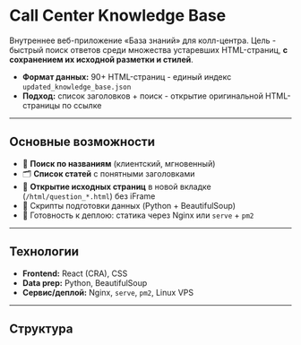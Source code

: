 # Call Center Knowledge Base

Внутреннее веб-приложение «База знаний» для колл-центра. Цель - быстрый поиск ответов среди множества устаревших HTML-страниц, **с сохранением их исходной разметки и стилей**.

- **Формат данных:** 90+ HTML-страниц - единый индекс `updated_knowledge_base.json`
- **Подход:** список заголовков + поиск - открытие оригинальной HTML-страницы по ссылке

---

## Основные возможности

- 🔎 **Поиск по названиям** (клиентский, мгновенный)
- 🗂 **Список статей** с понятными заголовками
- 🔗 **Открытие исходных страниц** в новой вкладке (`/html/question_*.html`) без iFrame
- 🧰 Скрипты подготовки данных (Python + BeautifulSoup)
- 🚀 Готовность к деплою: статика через Nginx или `serve` + `pm2`

---

## Технологии

- **Frontend:** React (CRA), CSS
- **Data prep:** Python, BeautifulSoup
- **Сервис/деплой:** Nginx, `serve`, `pm2`, Linux VPS

---

## Структура

